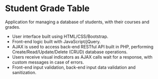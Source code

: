 # Student Grade Table

Application for managing a database of students, with their courses and grades.

- User interface built using HTML/CSS/Bootstrap.
- Front-end logic built with JavaScript/jQuery.
- AJAX is used to access back-end RESTful API built in PHP, performing Create/Read/Update/Delete (CRUD) database operations.
- Users receive visual indicators as AJAX calls wait for a response, with custom messages in case of errors.
- Front-end input validation, back-end input data validation and sanitization.
